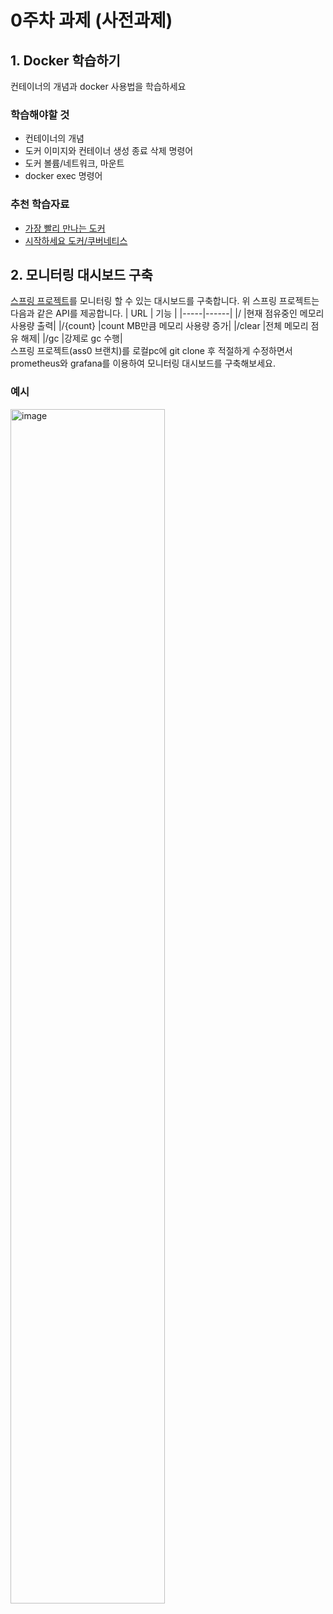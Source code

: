 # 0주차 과제 (사전과제)
## 1. Docker 학습하기
컨테이너의 개념과 docker 사용법을 학습하세요

### 학습해야할 것
- 컨테이너의 개념
- 도커 이미지와 컨테이너 생성 종료 삭제 명령어
- 도커 볼륨/네트워크, 마운트
- docker exec 명령어

### 추천 학습자료
- [가장 빨리 만나는 도커](https://pyrasis.com/docker.html)
- [시작하세요 도커/쿠버네티스](https://product.kyobobook.co.kr/detail/S000001766450)

## 2. 모니터링 대시보드 구축
[스프링 프로젝트](https://github.com/LandvibeDev/2024-Ass-System-Design-SummerCoding/tree/ass0)를 모니터링 할 수 있는 대시보드를 구축합니다. 위 스프링 프로젝트는 다음과 같은 API를 제공합니다.
| URL | 기능 |
|-----|------|
|/     |현재 점유중인 메모리 사용량 출력|
|/{count}     |count MB만큼 메모리 사용량 증가|
|/clear     |전체 메모리 점유 해제|
|/gc     |강제로 gc 수행|
<br>
스프링 프로젝트(ass0 브랜치)를 로컬pc에 git clone 후 적절하게 수정하면서 prometheus와 grafana를 이용하여 모니터링 대시보드를 구축해보세요.

### 예시
<img width="70%" alt="image" src="https://github.com/LandvibeDev/2024-System-Design-SummerCoding/assets/86287506/e7c65a42-f398-43fa-a786-9fa58bb591fe">

